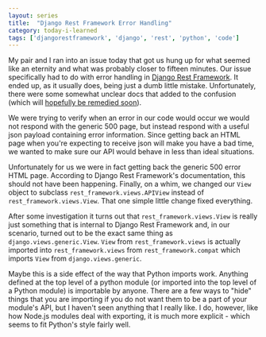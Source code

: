 ```yaml
---
layout: series
title:  "Django Rest Framework Error Handling"
category: today-i-learned
tags: ['djangorestframework', 'django', 'rest', 'python', 'code']
---
```


My pair and I ran into an issue today that got us hung up for what seemed like an eternity and what was probably closer to fifteen minutes. Our issue specifically had to do with error handling in [Django Rest Framework][drf]. It ended up, as it usually does, being just a dumb little mistake. Unfortunately, there were some somewhat unclear docs that added to the confusion (which will [hopefully be remedied soon][drf-pr]).

We were trying to verify when an error in our code would occur we would not respond with the generic 500 page, but instead respond with a useful json payload containing error information. Since getting back an HTML page when you're expecting to receive json will make you have a bad time, we wanted to make sure our API would behave in less than ideal situations.

Unfortunately for us we were in fact getting back the generic 500 error HTML page. According to Django Rest Framework's documentation, this should not have been happening. Finally, on a whim, we changed our `View` object to subclass `rest_framework.views.APIView` instead of `rest_framework.views.View`. That one simple little change fixed everything.

After some investigation it turns out that `rest_framework.views.View` is really just something that is internal to Django Rest Framework and, in our scenario, turned out to be the exact same thing as `django.views.generic.View`. `View` from `rest_framework.views` is actually imported into `rest_framework.views` from `rest_framework.compat` which imports `View` from `django.views.generic`.

Maybe this is a side effect of the way that Python imports work. Anything defined at the top level of a python module (or imported into the top level of a Python module) is importable by anyone. There are a few ways to "hide" things that you are importing if you do not want them to be a part of your module's API, but I haven't seen anything that I really like. I do, however, like how Node.js modules deal with exporting, it is much more explicit - which seems to fit Python's style fairly well.

[drf]: http://www.django-rest-framework.org/
[drf-pr]: https://github.com/tomchristie/django-rest-framework/pull/1882
